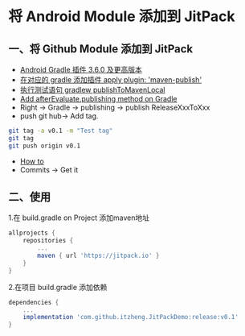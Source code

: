# 将 Android Module 添加到 JitPack
## 一、将 Github Module 添加到 JitPack

* [Android Gradle 插件 3.6.0 及更高版本](https://developer.android.com/studio/build/maven-publish-plugin#groovy)
* [在对应的 gradle 添加插件 apply plugin: 'maven-publish'](https://docs.gradle.org/current/userguide/publishing_maven.html)
* [执行测试语句 gradlew publishToMavenLocal](https://jitpack.io/docs/ANDROID/)
* [Add afterEvaluate.publishing method on Gradle](https://developer.android.com/studio/build/maven-publish-plugin#groovy)
* Right -> Gradle -> publishing -> publish ReleaseXxxToXxx
* push git hub-> Add tag.
```bash
git tag -a v0.1 -m "Test tag"
git tag
git push origin v0.1
```
* [How to ](https://jitpack.io/#itzheng/JitPackDemo)
* Commits -> Get it

## 二、使用
1.在 build.gradle on Project 添加maven地址
```gradle
allprojects {
    repositories {
        ...
        maven { url 'https://jitpack.io' }
    }
}
```
2.在项目 build.gradle 添加依赖

```gradle
dependencies {
    ...
    implementation 'com.github.itzheng.JitPackDemo:release:v0.1'
}
```